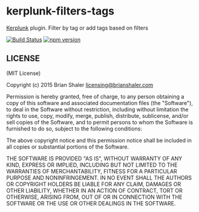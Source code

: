 # kerplunk-filters-tags

[Kerplunk](https://github.com/brianshaler/kerplunk) plugin. Filter by tag or add tags based on filters

[![Build Status](https://travis-ci.org/brianshaler/kerplunk-filters-tags.svg)](https://travis-ci.org/brianshaler/kerplunk-filters-tags)
[![npm version](https://img.shields.io/npm/v/kerplunk-filters-tags.svg)](https://www.npmjs.com/package/kerplunk-filters-tags)

## LICENSE

(MIT License)

Copyright (c) 2015 Brian Shaler <licensing@brianshaler.com>

Permission is hereby granted, free of charge, to any person obtaining
a copy of this software and associated documentation files (the
"Software"), to deal in the Software without restriction, including
without limitation the rights to use, copy, modify, merge, publish,
distribute, sublicense, and/or sell copies of the Software, and to
permit persons to whom the Software is furnished to do so, subject to
the following conditions:

The above copyright notice and this permission notice shall be
included in all copies or substantial portions of the Software.

THE SOFTWARE IS PROVIDED "AS IS", WITHOUT WARRANTY OF ANY KIND,
EXPRESS OR IMPLIED, INCLUDING BUT NOT LIMITED TO THE WARRANTIES OF
MERCHANTABILITY, FITNESS FOR A PARTICULAR PURPOSE AND
NONINFRINGEMENT. IN NO EVENT SHALL THE AUTHORS OR COPYRIGHT HOLDERS BE
LIABLE FOR ANY CLAIM, DAMAGES OR OTHER LIABILITY, WHETHER IN AN ACTION
OF CONTRACT, TORT OR OTHERWISE, ARISING FROM, OUT OF OR IN CONNECTION
WITH THE SOFTWARE OR THE USE OR OTHER DEALINGS IN THE SOFTWARE.